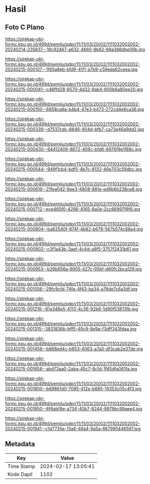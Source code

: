 # Hasil

## Foto C Plano

https://sirekap-obj-formc.kpu.go.id/499d/pemilu/pdpr/11/11/03/20/02/1111032002002-20240214-235837--18c92467-a632-4660-8b62-66a386dbe06b.jpg

https://sirekap-obj-formc.kpu.go.id/499d/pemilu/pdpr/11/11/03/20/02/1111032002002-20240215-000107--1f65a8eb-bfd9-41f1-a7b9-c59eda62ceea.jpg

https://sirekap-obj-formc.kpu.go.id/499d/pemilu/pdpr/11/11/03/20/02/1111032002002-20240215-000041--c46ffd28-8570-4d32-8ab4-600b6a80ee20.jpg

https://sirekap-obj-formc.kpu.go.id/499d/pemilu/pdpr/11/11/03/20/02/1111032002002-20240215-000150--6858ca9a-b4b4-47e3-b473-272cd4e6ca36.jpg

https://sirekap-obj-formc.kpu.go.id/499d/pemilu/pdpr/11/11/03/20/02/1111032002002-20240215-000339--d7537cdc-6646-404d-bfb7-ca73e46a9dd2.jpg

https://sirekap-obj-formc.kpu.go.id/499d/pemilu/pdpr/11/11/03/20/02/1111032002002-20240215-000430--64412409-8672-409c-bfd6-8976f9e1f88c.jpg

https://sirekap-obj-formc.kpu.go.id/499d/pemilu/pdpr/11/11/03/20/02/1111032002002-20240215-000544--949f1cb4-bdf5-4b7c-8132-46e703c59dbc.jpg

https://sirekap-obj-formc.kpu.go.id/499d/pemilu/pdpr/11/11/03/20/02/1111032002002-20240215-000616--21fea042-8ee3-4808-881e-ed9b6b238ce8.jpg

https://sirekap-obj-formc.kpu.go.id/499d/pemilu/pdpr/11/11/03/20/02/1111032002002-20240215-000712--ece465f0-4286-4165-8a0e-2cc66997f8f6.jpg

https://sirekap-obj-formc.kpu.go.id/499d/pemilu/pdpr/11/11/03/20/02/1111032002002-20240215-000804--ba62540f-874f-4b82-b678-567b574c88a4.jpg

https://sirekap-obj-formc.kpu.go.id/499d/pemilu/pdpr/11/11/03/20/02/1111032002002-20240215-000902--c3f1a43b-3aef-4c4d-a8f5-3757f2431b61.jpg

https://sirekap-obj-formc.kpu.go.id/499d/pemilu/pdpr/11/11/03/20/02/1111032002002-20240215-000953--b26b656a-6905-427c-95bf-d60fc2bca129.jpg

https://sirekap-obj-formc.kpu.go.id/499d/pemilu/pdpr/11/11/03/20/02/1111032002002-20240215-001056--29fc9cfd-74fa-4f43-ba34-a76de7c6a3df.jpg

https://sirekap-obj-formc.kpu.go.id/499d/pemilu/pdpr/11/11/03/20/02/1111032002002-20240215-001218--81a348e5-4113-4c36-92b6-1d90f53813fb.jpg

https://sirekap-obj-formc.kpu.go.id/499d/pemilu/pdpr/11/11/03/20/02/1111032002002-20240215-001315--3831836b-bff5-49c9-8e9a-f3dff343fdaa.jpg

https://sirekap-obj-formc.kpu.go.id/499d/pemilu/pdpr/11/11/03/20/02/1111032002002-20240215-001458--b868ed4c-b653-4063-a7a0-df3cab2e37de.jpg

https://sirekap-obj-formc.kpu.go.id/499d/pemilu/pdpr/11/11/03/20/02/1111032002002-20240215-001658--abd73aa0-2aba-45c7-8c1d-1f45dfa061fa.jpg

https://sirekap-obj-formc.kpu.go.id/499d/pemilu/pdpr/11/11/03/20/02/1111032002002-20240215-001800--b69861d0-7085-412e-b885-19353c05c4f3.jpg

https://sirekap-obj-formc.kpu.go.id/499d/pemilu/pdpr/11/11/03/20/02/1111032002002-20240215-001850--8f6abf8e-a734-40b7-8244-9979bc99aee4.jpg

https://sirekap-obj-formc.kpu.go.id/499d/pemilu/pdpr/11/11/03/20/02/1111032002002-20240215-001941--c1d7735e-13a8-49a4-9a5a-667995446597.jpg


## Metadata

| Key        | Value               |
| ---------- | ------------------- |
| Time Stamp | 2024-02-17 13:05:41 |
| Kode Dapil | 1102                |



